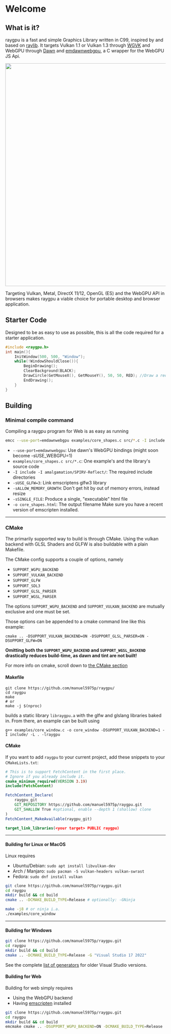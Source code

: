 # Welcome

## What is it?

raygpu is a fast and simple Graphics Library written in C99, inspired by and based on [raylib](https://github.com/raysan5/raylib/). It targets Vulkan 1.1 or Vulkan 1.3 through [WGVK](https://github.com/manuel5975p/WGVK/) and WebGPU through [Dawn](https://dawn.googlesource.com/dawn) and [emdawnwebgpu](https://dawn.googlesource.com/dawn), a C wrapper for the WebGPU JS Api.
<p align="center">
<image src="diagram.svg", width="700px"/>
</p>
Targeting Vulkan, Metal, DirectX 11/12, OpenGL (ES) and the WebGPU API in browsers makes raygpu a viable choice for portable desktop and browser application.

## Starter Code
Designed to be as easy to use as possible, this is all the code required for a starter application.
```cpp { .yaml .copy }
#include <raygpu.h>
int main(){
    InitWindow(500, 500, "Window");
    while(!WindowShouldClose()){
        BeginDrawing();
        ClearBackground(BLACK);
        DrawCircle(GetMouseX(), GetMouseY(), 50, 50, RED); //Draw a red circle at the cursor's position
        EndDrawing();
    }
}
```

## Building
### Minimal compile command
Compiling a raygpu program for Web is as easy as running 
```bash { .yaml .copy }
emcc --use-port=emdawnwebgpu examples/core_shapes.c src/*.c -I include -I amalgamation/SPIRV-Reflect/ -sUSE_GLFW=3 -sALLOW_MEMORY_GROWTH=1 -sSINGLE_FILE=1 -o core_shapes.html
```

- `--use-port=emdawnwebgpu`: Use dawn's WebGPU bindings (might soon become -sUSE_WEBGPU=1)
- `examples/core_shapes.c src/*.c`: One example's and the library's source code
- `-I include -I amalgamation/SPIRV-Reflect/`: The required include directories
- `-sUSE_GLFW=3`: Link emscriptens glfw3 library
- `-sALLOW_MEMORY_GROWTH`: Don't get hit by out of memory errors, instead resize
- `-sSINGLE_FILE`: Produce a single, "executable" html file
- `-o core_shapes.html`: The output filename
Make sure you have a recent version of emscripten installed.
___

### CMake

The primarily supported way to build is through CMake. Using the vulkan backend with GLSL Shaders and GLFW is also buildable with a plain Makefile.

The CMake config supports a couple of options, namely

- `SUPPORT_WGPU_BACKEND`
- `SUPPORT_VULKAN_BACKEND`
- `SUPPORT_GLFW`
- `SUPPORT_SDL3`
- `SUPPORT_GLSL_PARSER`
- `SUPPORT_WGSL_PARSER`

The options `SUPPORT_WGPU_BACKEND` and `SUPPORT_VULKAN_BACKEND` are mutually exclusive and one must be set.

Those options can be appended to a cmake command line like this example:

`cmake .. -DSUPPORT_VULKAN_BACKEND=ON -DSUPPORT_GLSL_PARSER=ON -DSUPPORT_GLFW=ON`

**Omitting both the `SUPPORT_WGPU_BACKEND` and `SUPPORT_WGSL_BACKEND` drastically reduces build-time, as dawn and tint are not built!**

For more info on cmake, scroll down to [the CMake section](#cmake)


#### Makefile
```
git clone https://github.com/manuel5975p/raygpu/
cd raygpu
make
# or
make -j $(nproc)
```
builds a static library `libraygpu.a` with the glfw and glslang libraries baked in.
From there, an example can be built using
```
g++ examples/core_window.c -o core_window -DSUPPORT_VULKAN_BACKEND=1 -I include/ -L . -lraygpu
```
#### CMake
If you want to add `raygpu` to your current project, add these snippets to your `CMakeLists.txt`:
```cmake { .yaml .copy }
# This is to support FetchContent in the first place.
# Ignore if you already include it.
cmake_minimum_required(VERSION 3.19)
include(FetchContent)

FetchContent_Declare(
    raygpu_git
    GIT_REPOSITORY https://github.com/manuel5975p/raygpu.git
    GIT_SHALLOW True #optional, enable --depth 1 (shallow) clone
)
FetchContent_MakeAvailable(raygpu_git)

target_link_libraries(<your target> PUBLIC raygpu)
```
___
#### Building for Linux or MacOS

Linux requires

- Ubuntu/Debian: `sudo apt install libvulkan-dev`
- Arch / Manjaro: `sudo pacman -S vulkan-headers vulkan-swrast`
- Fedora: `sudo dnf install vulkan`

```bash
git clone https://github.com/manuel5975p/raygpu.git
cd raygpu
mkdir build && cd build
cmake .. -DCMAKE_BUILD_TYPE=Release # optionally: -GNinja

make -j8 # or ninja i.a.
./examples/core_window
```
___
#### Building for Windows
```bash
git clone https://github.com/manuel5975p/raygpu.git
cd raygpu
mkdir build && cd build
cmake .. -DCMAKE_BUILD_TYPE=Release -G "Visual Studio 17 2022"
```
See the complete [list of generators](https://cmake.org/cmake/help/latest/manual/cmake-generators.7.html) for older Visual Studio versions.

#### Building for Web
Building for web simply requires

  - Using the WebGPU backend
  - Having [emscripten](https://emscripten.org/docs/getting_started/downloads.html) installed

```bash
git clone https://github.com/manuel5975p/raygpu.git
cd raygpu
mkdir build && cd build
emcmake cmake .. -DSUPPORT_WGPU_BACKEND=ON -DCMAKE_BUILD_TYPE=Release
```
